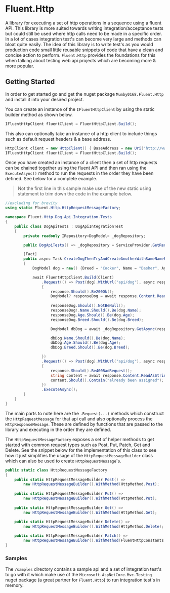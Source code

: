 # Fluent.Http
A library for executing a set of http operations in a sequence using a fluent API. This library is more suited towards writing integration/acceptance tests but could still be used where http calls need to be made in a specific order. In a lot of cases integration test's can become very large and methods can bloat quite easily. The idea of this library is to write test's as you would production code small little reusable snippets of code that have a clean and concise action to perform. `Fluent.Http` provides the foundations for this when talking about testing web api projects which are becoming more & more popular.

## Getting Started

In order to get started go and get the nuget package `Mumby0168.Fluent.Http` and install it into your desired project.

You can create an instance of the `IFluentHttpClient` by using the static builder method as shown below.
```c#
IFluentHttpClient fluentClient = FluentHttpClient.Build();
```

This also can optionally take an instance of a http client to include things such as default request headers & a base address.

```c#
HttpClient client = new HttpClient() { BaseAddress = new Uri("http://www.google.co.uk") };
IFluentHttpClient fluentClient = FluentHttpClient.Build();
```

Once you have created an instance of a client then a set of http requests can be chained together using the fluent API and then ran using the `ExecuteAsync()` method to run the requests in the order they have been defined. See below for a complete example.

> Not the first line in this sample make use of the new static using statement to trim down the code in the example below.

```c#
//excluding for brevity
using static Fluent.Http.HttpRequestMessageFactory;

namespace Fluent.Http.Dog.Api.Integration.Tests
{
    public class DogApiTests : DogApiIntegrationTest
    {
        private readonly IRepository<DogModel> _dogRepository;

        public DogApiTests() => _dogRepository = ServiceProvider.GetRequiredService<IRepository<DogModel>>();

        [Fact]
        public async Task CreateDogThenTryAndCreateAnotherWithSameNameBreadShouldReturnBadRequestUsingRawApi()
        {
            DogModel dog = new() {Breed = "Cocker", Name = "Dasher", Age = 12};

            await FluentHttpClient.Build(Client)
                .Request(() => Post(dog).WithUrl("api/dog"), async response =>
                {
                    response.Should().Be200Ok();
                    DogModel? responseDog = await response.Content.ReadFromJsonAsync<DogModel>();
                    
                    responseDog.Should().NotBeNull();
                    responseDog!.Name.Should().Be(dog.Name);
                    responseDog.Age.Should().Be(dog.Age);
                    responseDog.Breed.Should().Be(dog.Breed);

                    DogModel dbDog = await _dogRepository.GetAsync(responseDog.Id);

                    dbDog.Name.Should().Be(dog.Name);
                    dbDog.Age.Should().Be(dog.Age);
                    dbDog.Breed.Should().Be(dog.Breed);

                })
                .Request(() => Post(dog).WithUrl("api/dog"), async response =>
                {
                    response.Should().Be400BadRequest();
                    string content = await response.Content.ReadAsStringAsync();
                    content.Should().Contain("already been assigned");
                })
                .ExecuteAsync();
        }
    }
}
```

The main parts to note here are the `.Request(...)` methods which construct the `HttpRequestMessage` for that api call and also optionally process the `HttpResponseMessage`. These are defined by functions that are passed to the library and executing in the order they are defined.

The `HttpRequestMessageFactory` exposes a set of helper methods to get started with common request types such as Post, Put, Patch, Get and Delete. See the snippet below for the implementation of this class to see how it just simplifies the usage of the `HttpRequestMessageBuilder` class which can also be used to create `HttpRequestMessage`'s.

```c#
public static class HttpRequestMessageFactory
{
    public static HttpRequestMessageBuilder Post() => 
        new HttpRequestMessageBuilder().WithMethod(HttpMethod.Post);
    
    public static HttpRequestMessageBuilder Put() => 
        new HttpRequestMessageBuilder().WithMethod(HttpMethod.Put);
    
    public static HttpRequestMessageBuilder Get() => 
        new HttpRequestMessageBuilder().WithMethod(HttpMethod.Get);
    
    public static HttpRequestMessageBuilder Delete() => 
        new HttpRequestMessageBuilder().WithMethod(HttpMethod.Delete);

    public static HttpRequestMessageBuilder Patch() =>
        new HttpRequestMessageBuilder().WithMethod(FluentHttpConstants.HttpMethodPatch);
}
```

### Samples
The `/samples` directory contains a sample api and a set of integration test's to go with it which make use of the `Microsoft.AspNetCore.Mvc.Testing` nuget package (a great partner for `Fluent.Http`) to run integration test's in memory.
